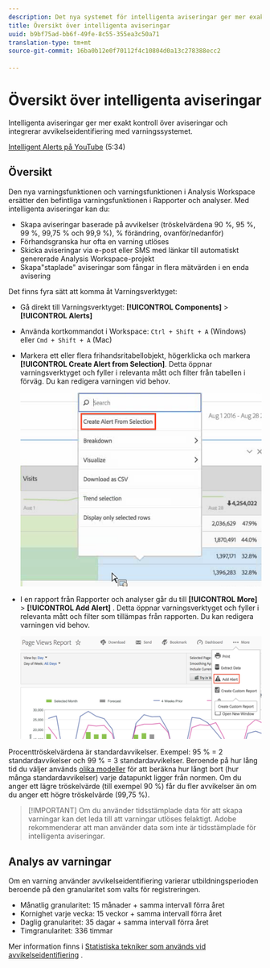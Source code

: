 ```yaml
---
description: Det nya systemet för intelligenta aviseringar ger mer exakt kontroll över aviseringar och integrerar avvikelseidentifiering med varningssystemet.
title: Översikt över intelligenta aviseringar
uuid: b9bf75ad-bb6f-49fe-8c55-355ea3c50a71
translation-type: tm+mt
source-git-commit: 16ba0b12e0f70112f4c10804d0a13c278388ecc2

---
```



# Översikt över intelligenta aviseringar

Intelligenta aviseringar ger mer exakt kontroll över aviseringar och integrerar avvikelseidentifiering med varningssystemet.

[Intelligent Alerts på YouTube](https://www.youtube.com/watch?v=UVH9xr_2REA) (5:34)

## Översikt

Den nya varningsfunktionen och varningsfunktionen i Analysis Workspace ersätter den befintliga varningsfunktionen i Rapporter och analyser. Med intelligenta aviseringar kan du:

* Skapa aviseringar baserade på avvikelser (tröskelvärdena 90 %, 95 %, 99 %, 99,75 % och 99,9 %), % förändring, ovanför/nedanför)
* Förhandsgranska hur ofta en varning utlöses
* Skicka aviseringar via e-post eller SMS med länkar till automatiskt genererade Analysis Workspace-projekt
* Skapa&quot;staplade&quot; aviseringar som fångar in flera mätvärden i en enda avisering

Det finns fyra sätt att komma åt Varningsverktyget:

* Gå direkt till Varningsverktyget:  **[!UICONTROL Components]** > **[!UICONTROL Alerts]**
* Använda kortkommandot i Workspace: `Ctrl + Shift + A` (Windows) eller `Cmd + Shift + A` (Mac)
* Markera ett eller flera frihandsritabellobjekt, högerklicka och markera **[!UICONTROL Create Alert from Selection]**. Detta öppnar varningsverktyget och fyller i relevanta mått och filter från tabellen i förväg. Du kan redigera varningen vid behov.

   ![Skapa avisering från markering](assets/create-alert-from-selection.png)

* I en rapport från Rapporter och analyser går du till **[!UICONTROL More]** > **[!UICONTROL Add Alert]** . Detta öppnar varningsverktyget och fyller i relevanta mått och filter som tillämpas från rapporten. Du kan redigera varningen vid behov.

   ![Lägg till avisering](assets/add-alert.png)

Procenttröskelvärdena är standardavvikelser. Exempel: 95 % = 2 standardavvikelser och 99 % = 3 standardavvikelser. Beroende på hur lång tid du väljer används [olika modeller](../virtual-analyst/c-anomaly-detection/statistics-anomaly-detection.md) för att beräkna hur långt bort (hur många standardavvikelser) varje datapunkt ligger från normen. Om du anger ett lägre tröskelvärde (till exempel 90 %) får du fler avvikelser än om du anger ett högre tröskelvärde (99,75 %).

> [!IMPORTANT] Om du använder tidsstämplade data för att skapa varningar kan det leda till att varningar utlöses felaktigt. Adobe rekommenderar att man använder data som inte är tidsstämplade för intelligenta aviseringar.

## Analys av varningar

Om en varning använder avvikelseidentifiering varierar utbildningsperioden beroende på den granularitet som valts för registreringen.

* Månatlig granularitet: 15 månader + samma intervall förra året
* Kornighet varje vecka: 15 veckor + samma intervall förra året
* Daglig granularitet: 35 dagar + samma intervall förra året
* Timgranularitet: 336 timmar

Mer information finns i [Statistiska tekniker som används vid avvikelseidentifiering](../virtual-analyst/c-anomaly-detection/statistics-anomaly-detection.md) .
